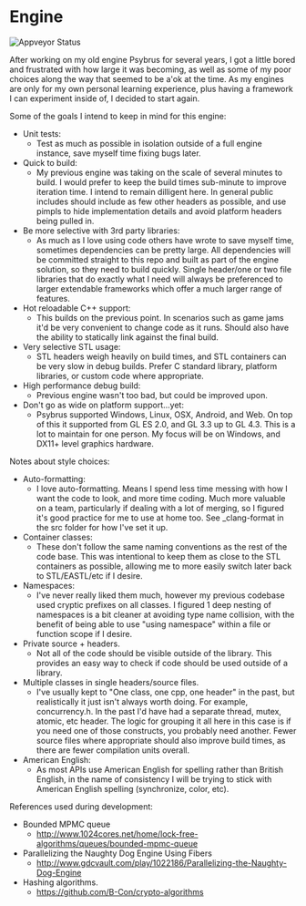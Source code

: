 Engine
======

![Appveyor Status](https://ci.appveyor.com/api/projects/status/github/neilogd/Engine)

After working on my old engine Psybrus for several years, I got a little bored and frustrated with how large it was becoming, as well as some of my poor choices along the way that seemed to be a'ok at the time. As my engines are only for my own personal learning experience, plus having a framework I can experiment inside of, I decided to start again.

Some of the goals I intend to keep in mind for this engine:
- Unit tests:
  - Test as much as possible in isolation outside of a full engine instance, save myself time fixing bugs later.
- Quick to build:
  - My previous engine was taking on the scale of several minutes to build. I would prefer to keep the build times sub-minute to improve iteration time. I intend to remain dilligent here. In general public includes should include as few other headers as possible, and use pimpls to hide implementation details and avoid platform headers being pulled in.
- Be more selective with 3rd party libraries:
  - As much as I love using code others have wrote to save myself time, sometimes dependencies can be pretty large. All dependencies will be committed straight to this repo and built as part of the engine solution, so they need to build quickly. Single header/one or two file libraries that do exactly what I need will always be preferenced to larger extendable frameworks which offer a much larger range of features.
- Hot reloadable C++ support:
  - This builds on the previous point. In scenarios such as game jams it'd be very convenient to change code as it runs. Should also have the ability to statically link against the final build.
- Very selective STL usage:
  - STL headers weigh heavily on build times, and STL containers can be very slow in debug builds. Prefer C standard library, platform libraries, or custom code where appropriate.
- High performance debug build:
  - Previous engine wasn't too bad, but could be improved upon.
- Don't go as wide on platform support...yet:
  - Psybrus supported Windows, Linux, OSX, Android, and Web. On top of this it supported from GL ES 2.0, and GL 3.3 up to GL 4.3. This is a lot to maintain for one person. My focus will be on Windows, and DX11+ level graphics hardware.


Notes about style choices:
- Auto-formatting:
  - I love auto-formatting. Means I spend less time messing with how I want the code to look, and more time coding. Much more valuable on a team, particularly if dealing with a lot of merging, so I figured it's good practice for me to use at home too. See _clang-format in the src folder for how I've set it up.
- Container classes:
  - These don't follow the same naming conventions as the rest of the code base. This was intentional to keep them as close to the STL containers as possible, allowing me to more easily switch later back to STL/EASTL/etc if I desire.
- Namespaces:
  - I've never really liked them much, however my previous codebase used cryptic prefixes on all classes. I figured 1 deep nesting of namespaces is a bit cleaner at avoiding type name collision, with the benefit of being able to use "using namespace" within a file or function scope if I desire.
- Private source + headers.
  - Not all of the code should be visible outside of the library. This provides an easy way to check if code should be used outside of a library.
- Multiple classes in single headers/source files.
  - I've usually kept to "One class, one cpp, one header" in the past, but realistically it just isn't always worth doing. For example, concurrency.h. In the past I'd have had a separate thread, mutex, atomic, etc header. The logic for grouping it all here in this case is if you need one of those constructs, you probably need another. Fewer source files where appropriate should also improve build times, as there are fewer compilation units overall.
- American English:
  - As most APIs use American English for spelling rather than British English, in the name of consistency I will be trying to stick with American English spelling (synchronize, color, etc).


References used during development:
- Bounded MPMC queue
  - http://www.1024cores.net/home/lock-free-algorithms/queues/bounded-mpmc-queue
- Parallelizing the Naughty Dog Engine Using Fibers
  - http://www.gdcvault.com/play/1022186/Parallelizing-the-Naughty-Dog-Engine
- Hashing algorithms.
  - https://github.com/B-Con/crypto-algorithms
